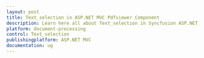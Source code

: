 ```yaml
---
layout: post
title: Text_selection in ASP.NET MVC Pdfviewer Component
description: Learn here all about Text_selection in Syncfusion ASP.NET MVC Pdfviewer component of Syncfusion Essential JS 2 and more.
platform: document-processing
control: Text_selection
publishingplatform: ASP.NET MVC
documentation: ug
---
```


